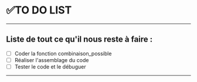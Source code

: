 # ✅TO DO LIST

---
## Liste de tout ce qu'il nous reste à faire :

+ [ ] Coder la fonction combinaison_possible
+ [ ] Réaliser l'assemblage du code
+ [ ] Tester le code et le débuguer
---

